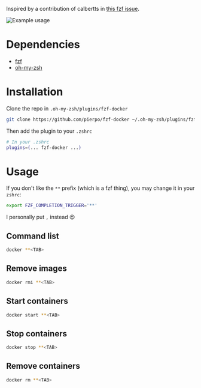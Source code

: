 Inspired by a contribution of calbertts in [this fzf issue](https://github.com/junegunn/fzf/issues/760).

![Example usage](https://raw.githubusercontent.com/pierpo/fzf-docker/master/fzf-docker.gif)

# Dependencies

- [fzf](https://github.com/junegunn/fzf)
- [oh-my-zsh](https://github.com/robbyrussell/oh-my-zsh)

# Installation

Clone the repo in `.oh-my-zsh/plugins/fzf-docker`

```bash
git clone https://github.com/pierpo/fzf-docker ~/.oh-my-zsh/plugins/fzf-docker
```

Then add the plugin to your `.zshrc`

```bash
# In your .zshrc
plugins=(... fzf-docker ...)
```

# Usage

If you don't like the `**` prefix (which is a fzf thing), you may change it in your `zshrc`:

```bash
export FZF_COMPLETION_TRIGGER='**'
```

I personally put `,` instead :wink:

## Command list

```bash
docker **<TAB>
```

## Remove images

```bash
docker rmi **<TAB>
```

## Start containers

```bash
docker start **<TAB>
```

## Stop containers

```bash
docker stop **<TAB>
```

## Remove containers

```bash
docker rm **<TAB>
```
